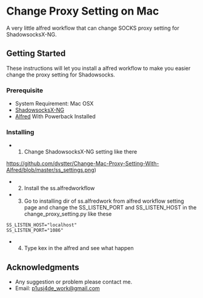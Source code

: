 # Change Proxy Setting on Mac

A very little alfred workflow that can change SOCKS proxy setting for ShadowsocksX-NG.

## Getting Started

These instructions will let you install a alfred workflow to make you easier change the proxy setting for Shadowsocks.

### Prerequisite

* System Requirement: Mac OSX
* [ShadowsocksX-NG](https://github.com/shadowsocks/ShadowsocksX-NG)
* [Alfred](https://www.alfredapp.com) With Powerback Installed

### Installing

* 1. Change ShadowsocksX-NG setting like there

![]()https://github.com/dvstter/Change-Mac-Proxy-Setting-With-Alfred/blob/master/ss_settings.png)

* 2. Install the ss.alfredworkflow
* 3. Go to installing dir of ss.alfredwork from alfred workflow setting page and change the SS_LISTEN_PORT and SS_LISTEN_HOST in the change_proxy_setting.py like these
```
SS_LISTEN_HOST="localhost"
SS_LISTEN_PORT="1086"
```
* 4. Type kex in the alfred and see what happen

## Acknowledgments

* Any suggestion or problem please contact me.
* Email: p1usj4de_work@gmail.com
